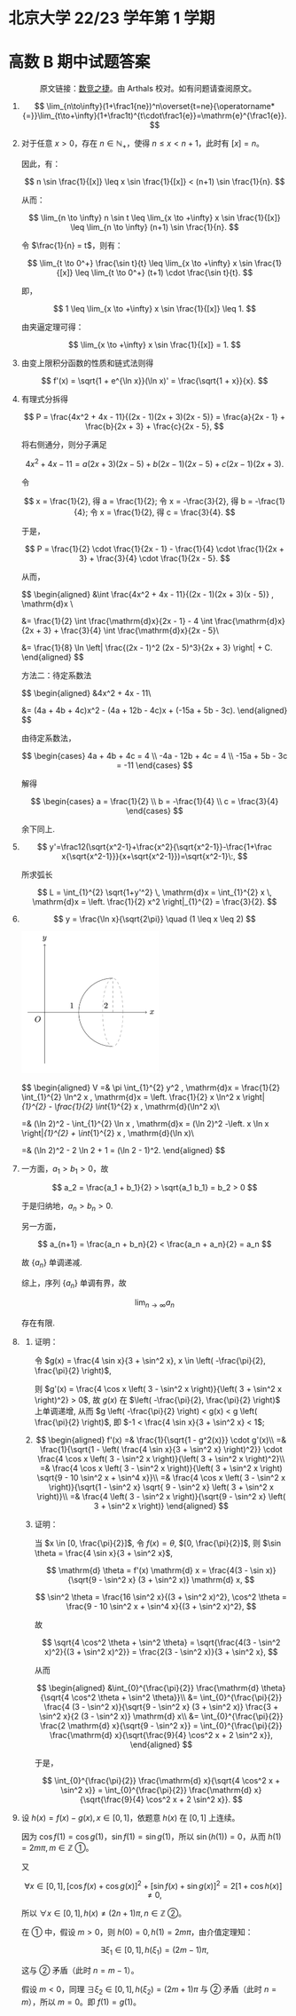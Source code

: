 # 北京大学 22/23 学年第 1 学期

# 高数 B 期中试题答案

<center>原文链接：<a href="https://mp.weixin.qq.com/s/qVzlyIhIViyJZ5dCygX-Bg">数竞之捷</a>。由 Arthals 校对。如有问题请查阅原文。</center>

1.  $$
    \lim_{n\to\infty}(1+\frac1{ne})^n\overset{t=ne}{\operatorname*{=}}\lim_{t\to+\infty}(1+\frac1t)^{t\cdot\frac1{e}}=\mathrm{e}^{\frac1{e}}.
    $$

2.  对于任意 $x > 0$，存在 $n \in \mathbb{N}_+$，使得 $n \leq x < n+1$，此时有 $[x] = n$。

    因此，有：

    $$
    n \sin \frac{1}{[x]} \leq x \sin \frac{1}{[x]} < (n+1) \sin \frac{1}{n}.
    $$

    从而：

    $$
    \lim_{n \to \infty} n \sin t \leq \lim_{x \to +\infty} x \sin \frac{1}{[x]} \leq \lim_{n \to \infty} (n+1) \sin \frac{1}{n}.
    $$

    令 $\frac{1}{n} = t$，则有：

    $$
    \lim_{t \to 0^+} \frac{\sin t}{t} \leq \lim_{x \to +\infty} x \sin \frac{1}{[x]} \leq \lim_{t \to 0^+} (t+1) \cdot \frac{\sin t}{t}.
    $$

    即，

    $$
    1 \leq \lim_{x \to +\infty} x \sin \frac{1}{[x]} \leq 1.
    $$

    由夹逼定理可得：

    $$
    \lim_{x \to +\infty} x \sin \frac{1}{[x]} = 1.
    $$

3.  由变上限积分函数的性质和链式法则得

    $$
    f'(x) = \sqrt{1 + e^{\ln x}}(\ln x)' = \frac{\sqrt{1 + x}}{x}.
    $$

4.  有理式分拆得

    $$
    P = \frac{4x^2 + 4x - 11}{(2x - 1)(2x + 3)(2x - 5)} = \frac{a}{2x - 1} + \frac{b}{2x + 3} + \frac{c}{2x - 5},
    $$

    将右侧通分，则分子满足

    $$
    4x^2 + 4x - 11 = a(2x + 3)(2x - 5) + b(2x - 1)(2x - 5) + c(2x - 1)(2x + 3).
    $$

    令

    $$
    x = \frac{1}{2}, 得 a = \frac{1}{2}; 令 x = -\frac{3}{2}, 得 b = -\frac{1}{4}; 令 x = \frac{1}{2}, 得 c = \frac{3}{4}.
    $$

    于是，

    $$
    P = \frac{1}{2} \cdot \frac{1}{2x - 1} - \frac{1}{4} \cdot \frac{1}{2x + 3} + \frac{3}{4} \cdot \frac{1}{2x - 5}.
    $$

    从而，

    $$
    \begin{aligned}
    &\int \frac{4x^2 + 4x - 11}{(2x - 1)(2x + 3)(x - 5)} \, \mathrm{d}x \\

    &= \frac{1}{2} \int \frac{\mathrm{d}x}{2x - 1} - 4 \int \frac{\mathrm{d}x}{2x + 3} + \frac{3}{4} \int \frac{\mathrm{d}x}{2x - 5}\\

    &= \frac{1}{8} \ln \left| \frac{(2x - 1)^2 (2x - 5)^3}{2x + 3} \right| + C.
    \end{aligned}
    $$

    方法二：待定系数法

    $$
    \begin{aligned}
    &4x^2 + 4x - 11\\

    &= (4a + 4b + 4c)x^2 - (4a + 12b - 4c)x + (-15a + 5b - 3c).
    \end{aligned}
    $$

    由待定系数法，

    $$
    \begin{cases}
    4a + 4b + 4c = 4 \\
    -4a - 12b + 4c = 4 \\
    -15a + 5b - 3c = -11
    \end{cases}
    $$

    解得

    $$
    \begin{cases}
    a = \frac{1}{2} \\
    b = -\frac{1}{4} \\
    c = \frac{3}{4}
    \end{cases}
    $$

    余下同上.

5.  $$
    y'=\frac12(\sqrt{x^2-1}+\frac{x^2}{\sqrt{x^2-1}}-\frac{1+\frac x{\sqrt{x^2-1}}}{x+\sqrt{x^2-1}})=\sqrt{x^2-1}\:,
    $$

    所求弧长

    $$
    L = \int_{1}^{2} \sqrt{1+y'^2} \, \mathrm{d}x = \int_{1}^{2} x \, \mathrm{d}x = \left. \frac{1}{2} x^2 \right|_{1}^{2} = \frac{3}{2}.
    $$

6.  $$
    y = \frac{\ln x}{\sqrt{2\pi}} \quad (1 \leq x \leq 2)
    $$

    <img src="2023期中答案.assets/p6.png" alt="p6" style="zoom: 25%;" />

    $$
    \begin{aligned}
    V =& \pi \int_{1}^{2} y^2 \, \mathrm{d}x = \frac{1}{2} \int_{1}^{2} \ln^2 x \, \mathrm{d}x = \left. \frac{1}{2} x \ln^2 x \right|_{1}^{2} - \frac{1}{2} \int_{1}^{2} x \, \mathrm{d}(\ln^2 x)\\
    
    =& (\ln 2)^2 - \int_{1}^{2} \ln x \, \mathrm{d}x = (\ln 2)^2 -\left. x \ln x \right|_{1}^{2} + \int_{1}^{2} x \, \mathrm{d}(\ln x)\\
    
    =& (\ln 2)^2 - 2 \ln 2 + 1 = (\ln 2 - 1)^2.
    \end{aligned}
    $$

7.  一方面，$a_1 > b_1 > 0$，故

    $$
    a_2 = \frac{a_1 + b_1}{2} > \sqrt{a_1 b_1} = b_2 > 0
    $$

    于是归纳地，$a_n > b_n > 0$.

    另一方面，

    $$
    a_{n+1} = \frac{a_n + b_n}{2} < \frac{a_n + a_n}{2} = a_n
    $$

    故 $\{a_n\}$ 单调递减.

    综上，序列 $\{a_n\}$ 单调有界，故

    $$
    \lim_{n \to \infty} a_n
    $$

    存在有限.

8.  1. 证明：

        令 $g(x) = \frac{4 \sin x}{3 + \sin^2 x}, x \in \left( -\frac{\pi}{2}, \frac{\pi}{2} \right)$,

        则 $g'(x) = \frac{4 \cos x \left( 3 - \sin^2 x \right)}{\left( 3 + \sin^2 x \right)^2} > 0$, 故 $g(x)$ 在 $\left( -\frac{\pi}{2}, \frac{\pi}{2} \right)$ 上单调递增, 从而 $g \left( -\frac{\pi}{2} \right) < g(x) < g \left( \frac{\pi}{2} \right)$, 即 $-1 < \frac{4 \sin x}{3 + \sin^2 x} < 1$;

    2.  $$
        \begin{aligned}
        f'(x) =& \frac{1}{\sqrt{1 - g^2(x)}} \cdot g'(x)\\
        =& \frac{1}{\sqrt{1 - \left( \frac{4 \sin x}{3 + \sin^2 x} \right)^2}} \cdot \frac{4 \cos x \left( 3 - \sin^2 x \right)}{\left( 3 + \sin^2 x \right)^2}\\
        =& \frac{4 \cos x \left( 3 - \sin^2 x \right)}{\left( 3 + \sin^2 x \right) \sqrt{9 - 10 \sin^2 x + \sin^4 x}}\\
        =& \frac{4 \cos x \left( 3 - \sin^2 x \right)}{\sqrt{1 - \sin^2 x} \sqrt{ 9 - \sin^2 x} \left( 3 + \sin^2 x \right)}\\
        =& \frac{4 \left( 3 - \sin^2 x \right)}{\sqrt{9 - \sin^2 x} \left( 3 + \sin^2 x \right)}
        \end{aligned}
        $$

    3. 证明：

        当 $x \in [0, \frac{\pi}{2}]$, 令 $f(x) = \theta$, $[0, \frac{\pi}{2}]$, 则 $\sin \theta = \frac{4 \sin x}{3 + \sin^2 x}$,

        $$
        \mathrm{d} \theta = f'(x) \mathrm{d} x = \frac{4(3 - \sin x)}{\sqrt{9 - \sin^2 x} (3 + \sin^2 x)} \mathrm{d} x,
        $$

        $$
        \sin^2 \theta = \frac{16 \sin^2 x}{(3 + \sin^2 x)^2}, \cos^2 \theta = \frac{9 - 10 \sin^2 x + \sin^4 x}{(3 + \sin^2 x)^2},
        $$

        故

        $$
        \sqrt{4 \cos^2 \theta + \sin^2 \theta} = \sqrt{\frac{4(3 - \sin^2 x)^2}{(3 + \sin^2 x)^2}} = \frac{2(3 - \sin^2 x)}{3 + \sin^2 x},
        $$

        从而

        $$
        \begin{aligned}
        &\int_{0}^{\frac{\pi}{2}} \frac{\mathrm{d} \theta}{\sqrt{4 \cos^2 \theta + \sin^2 \theta}}\\
        &= \int_{0}^{\frac{\pi}{2}} \frac{4 (3 - \sin^2 x)}{\sqrt{9 - \sin^2 x} (3 + \sin^2 x)} \frac{3 + \sin^2 x}{2 (3 - \sin^2 x)} \mathrm{d} x\\
        &= \int_{0}^{\frac{\pi}{2}} \frac{2 \mathrm{d} x}{\sqrt{9 - \sin^2 x}} = \int_{0}^{\frac{\pi}{2}} \frac{\mathrm{d} x}{\sqrt{\frac{9}{4} \cos^2 x + 2 \sin^2 x}},
        \end{aligned}
        $$

        于是，

        $$
        \int_{0}^{\frac{\pi}{2}} \frac{\mathrm{d} x}{\sqrt{4 \cos^2 x + \sin^2 x}} = \int_{0}^{\frac{\pi}{2}} \frac{\mathrm{d} x}{\sqrt{\frac{9}{4} \cos^2 x + 2 \sin^2 x}}.
        $$

9.  设 $h(x) = f(x) - g(x), x \in [0,1]$，依题意 $h(x)$ 在 $[0,1]$ 上连续。

    因为 $\cos f(1) = \cos g(1)$，$\sin f(1) = \sin g(1)$，所以 $\sin(h(1)) = 0$，从而 $h(1) = 2m\pi, m \in \mathbb{Z}$ ①。

    又

    $$
    \forall x \in [0,1], [\cos f(x) + \cos g(x)]^2 + [\sin f(x) + \sin g(x)]^2 = 2[1 + \cos h(x)] \neq 0,
    $$

    所以 $\forall x \in [0,1], h(x) \neq (2n+1)\pi, n \in \mathbb{Z}$ ②。

    在 ① 中，假设 $m > 0$，则 $h(0) = 0, h(1) = 2m\pi$，由介值定理知：

    $$
    \exists \xi_1 \in [0,1], h(\xi_1) = (2m-1)\pi,
    $$

    这与 ② 矛盾（此时 $n = m-1$）。

    假设 $m < 0$，同理 $\exists \xi_2 \in [0,1], h(\xi_2) = (2m+1)\pi$ 与 ② 矛盾（此时 $n = m$），所以 $m = 0$。即 $f(1) = g(1)$。
